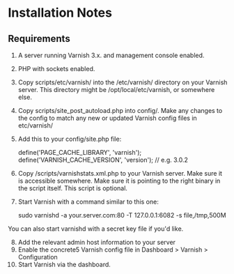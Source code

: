 # Installation Notes

## Requirements

1. A server running Varnish 3.x. and management console enabled.
2. PHP with sockets enabled.
3. Copy scripts/etc/varnish/ into the /etc/varnish/ directory on your Varnish server. This directory might be /opt/local/etc/varnish, or somewhere else.
4. Copy scripts/site\_post\_autoload.php into config/. Make any changes to the config to match any new or updated Varnish config files in etc/varnish/
5. Add this to your config/site.php file:

	define('PAGE_CACHE_LIBRARY', 'varnish');
	define('VARNISH_CACHE_VERSION', 'version'); // e.g. 3.0.2
	
6. Copy /scripts/varnishstats.xml.php to your Varnish server. Make sure it is accessible somewhere. Make sure it is pointing to the right binary in the script itself. This script is optional.
7. Start Varnish with a command similar to this one:

	sudo varnishd -a your.server.com:80 -T 127.0.0.1:6082 -s file,/tmp,500M
	
You can also start varnishd with a secret key file if you'd like.

8. Add the relevant admin host information to your server
9. Enable the concrete5 Varnish config file in Dashboard > Varnish > Configuration
10. Start Varnish via the dashboard.